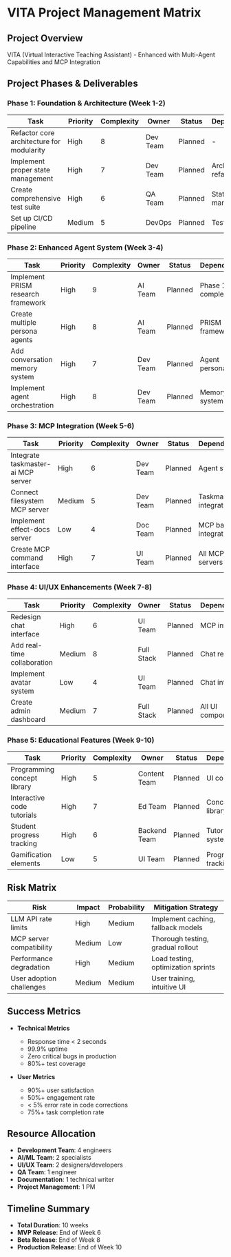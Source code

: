 # VITA Project Management Matrix

## Project Overview
VITA (Virtual Interactive Teaching Assistant) - Enhanced with Multi-Agent Capabilities and MCP Integration

## Project Phases & Deliverables

### Phase 1: Foundation & Architecture (Week 1-2)
| Task | Priority | Complexity | Owner | Status | Dependencies |
|------|----------|------------|-------|--------|--------------|
| Refactor core architecture for modularity | High | 8 | Dev Team | Planned | - |
| Implement proper state management | High | 7 | Dev Team | Planned | Architecture refactor |
| Create comprehensive test suite | High | 6 | QA Team | Planned | State management |
| Set up CI/CD pipeline | Medium | 5 | DevOps | Planned | Test suite |

### Phase 2: Enhanced Agent System (Week 3-4)
| Task | Priority | Complexity | Owner | Status | Dependencies |
|------|----------|------------|-------|--------|--------------|
| Implement PRISM research framework | High | 9 | AI Team | Planned | Phase 1 complete |
| Create multiple persona agents | High | 8 | AI Team | Planned | PRISM framework |
| Add conversation memory system | High | 7 | Dev Team | Planned | Agent personas |
| Implement agent orchestration | High | 8 | Dev Team | Planned | Memory system |

### Phase 3: MCP Integration (Week 5-6)
| Task | Priority | Complexity | Owner | Status | Dependencies |
|------|----------|------------|-------|--------|--------------|
| Integrate taskmaster-ai MCP server | High | 6 | Dev Team | Planned | Agent system |
| Connect filesystem MCP server | Medium | 5 | Dev Team | Planned | Taskmaster integration |
| Implement effect-docs server | Low | 4 | Doc Team | Planned | MCP base integration |
| Create MCP command interface | High | 7 | UI Team | Planned | All MCP servers |

### Phase 4: UI/UX Enhancements (Week 7-8)
| Task | Priority | Complexity | Owner | Status | Dependencies |
|------|----------|------------|-------|--------|--------------|
| Redesign chat interface | High | 6 | UI Team | Planned | MCP interface |
| Add real-time collaboration | Medium | 8 | Full Stack | Planned | Chat redesign |
| Implement avatar system | Low | 4 | UI Team | Planned | Chat interface |
| Create admin dashboard | Medium | 7 | Full Stack | Planned | All UI components |

### Phase 5: Educational Features (Week 9-10)
| Task | Priority | Complexity | Owner | Status | Dependencies |
|------|----------|------------|-------|--------|--------------|
| Programming concept library | High | 5 | Content Team | Planned | UI complete |
| Interactive code tutorials | High | 7 | Ed Team | Planned | Concept library |
| Student progress tracking | High | 6 | Backend Team | Planned | Tutorial system |
| Gamification elements | Low | 5 | UI Team | Planned | Progress tracking |

## Risk Matrix

| Risk | Impact | Probability | Mitigation Strategy |
|------|--------|-------------|---------------------|
| LLM API rate limits | High | Medium | Implement caching, fallback models |
| MCP server compatibility | Medium | Low | Thorough testing, gradual rollout |
| Performance degradation | High | Medium | Load testing, optimization sprints |
| User adoption challenges | Medium | Medium | User training, intuitive UI |

## Success Metrics

- **Technical Metrics**
  - Response time < 2 seconds
  - 99.9% uptime
  - Zero critical bugs in production
  - 80%+ test coverage

- **User Metrics**
  - 90%+ user satisfaction
  - 50%+ engagement rate
  - < 5% error rate in code corrections
  - 75%+ task completion rate

## Resource Allocation

- **Development Team**: 4 engineers
- **AI/ML Team**: 2 specialists
- **UI/UX Team**: 2 designers/developers
- **QA Team**: 1 engineer
- **Documentation**: 1 technical writer
- **Project Management**: 1 PM

## Timeline Summary
- **Total Duration**: 10 weeks
- **MVP Release**: End of Week 6
- **Beta Release**: End of Week 8
- **Production Release**: End of Week 10